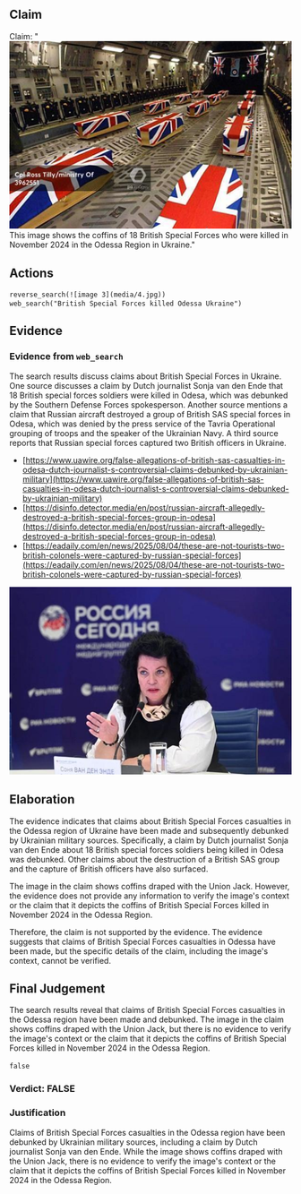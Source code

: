 ## Claim
Claim: "![image 3](media/4.jpg) This image shows the coffins of 18 British Special Forces who were killed in November 2024 in the Odessa Region in Ukraine."

## Actions
```
reverse_search(![image 3](media/4.jpg))
web_search("British Special Forces killed Odessa Ukraine")
```

## Evidence
### Evidence from `web_search`
The search results discuss claims about British Special Forces in Ukraine. One source discusses a claim by Dutch journalist Sonja van den Ende that 18 British special forces soldiers were killed in Odesa, which was debunked by the Southern Defense Forces spokesperson. Another source mentions a claim that Russian aircraft destroyed a group of British SAS special forces in Odesa, which was denied by the press service of the Tavria Operational grouping of troops and the speaker of the Ukrainian Navy. A third source reports that Russian special forces captured two British officers in Ukraine.

*   [https://www.uawire.org/false-allegations-of-british-sas-casualties-in-odesa-dutch-journalist-s-controversial-claims-debunked-by-ukrainian-military](https://www.uawire.org/false-allegations-of-british-sas-casualties-in-odesa-dutch-journalist-s-controversial-claims-debunked-by-ukrainian-military)
*   [https://disinfo.detector.media/en/post/russian-aircraft-allegedly-destroyed-a-british-special-forces-group-in-odesa](https://disinfo.detector.media/en/post/russian-aircraft-allegedly-destroyed-a-british-special-forces-group-in-odesa)
*   [https://eadaily.com/en/news/2025/08/04/these-are-not-tourists-two-british-colonels-were-captured-by-russian-special-forces](https://eadaily.com/en/news/2025/08/04/these-are-not-tourists-two-british-colonels-were-captured-by-russian-special-forces)

![image 1595](media/2025-08-07_18-53-1754592782-712556.jpg)


## Elaboration
The evidence indicates that claims about British Special Forces casualties in the Odessa region of Ukraine have been made and subsequently debunked by Ukrainian military sources. Specifically, a claim by Dutch journalist Sonja van den Ende about 18 British special forces soldiers being killed in Odesa was debunked. Other claims about the destruction of a British SAS group and the capture of British officers have also surfaced.

The image in the claim shows coffins draped with the Union Jack. However, the evidence does not provide any information to verify the image's context or the claim that it depicts the coffins of British Special Forces killed in November 2024 in the Odessa Region.

Therefore, the claim is not supported by the evidence. The evidence suggests that claims of British Special Forces casualties in Odessa have been made, but the specific details of the claim, including the image's context, cannot be verified.


## Final Judgement
The search results reveal that claims of British Special Forces casualties in the Odessa region have been made and debunked. The image in the claim shows coffins draped with the Union Jack, but there is no evidence to verify the image's context or the claim that it depicts the coffins of British Special Forces killed in November 2024 in the Odessa Region.

`false`

### Verdict: FALSE

### Justification
Claims of British Special Forces casualties in the Odessa region have been debunked by Ukrainian military sources, including a claim by Dutch journalist Sonja van den Ende. While the image shows coffins draped with the Union Jack, there is no evidence to verify the image's context or the claim that it depicts the coffins of British Special Forces killed in November 2024 in the Odessa Region.
